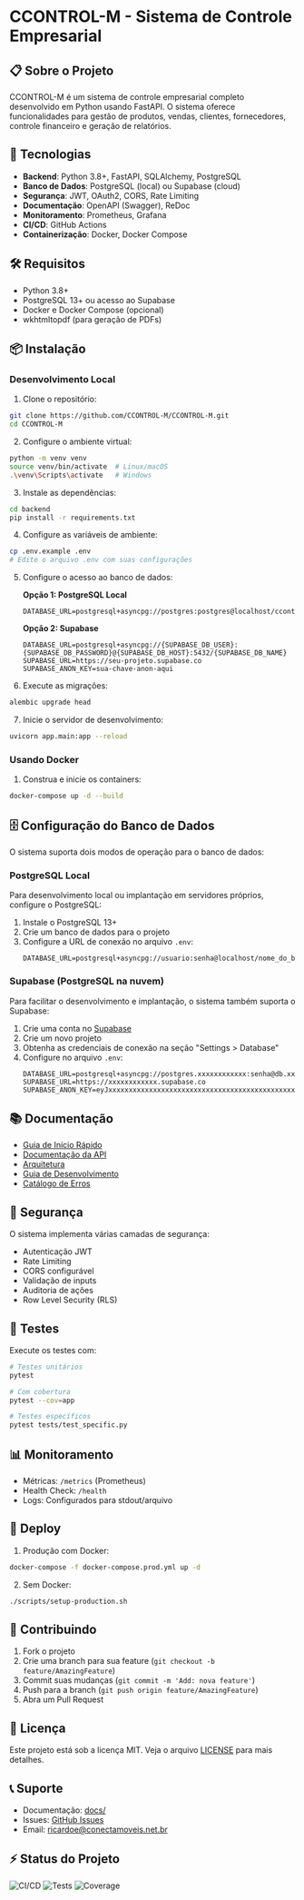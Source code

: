 # CCONTROL-M - Sistema de Controle Empresarial

## 📋 Sobre o Projeto

CCONTROL-M é um sistema de controle empresarial completo desenvolvido em Python usando FastAPI. O sistema oferece funcionalidades para gestão de produtos, vendas, clientes, fornecedores, controle financeiro e geração de relatórios.

## 🚀 Tecnologias

- **Backend**: Python 3.8+, FastAPI, SQLAlchemy, PostgreSQL
- **Banco de Dados**: PostgreSQL (local) ou Supabase (cloud)
- **Segurança**: JWT, OAuth2, CORS, Rate Limiting
- **Documentação**: OpenAPI (Swagger), ReDoc
- **Monitoramento**: Prometheus, Grafana
- **CI/CD**: GitHub Actions
- **Containerização**: Docker, Docker Compose

## 🛠️ Requisitos

- Python 3.8+
- PostgreSQL 13+ ou acesso ao Supabase
- Docker e Docker Compose (opcional)
- wkhtmltopdf (para geração de PDFs)

## 📦 Instalação

### Desenvolvimento Local

1. Clone o repositório:
```bash
git clone https://github.com/CCONTROL-M/CCONTROL-M.git
cd CCONTROL-M
```

2. Configure o ambiente virtual:
```bash
python -m venv venv
source venv/bin/activate  # Linux/macOS
.\venv\Scripts\activate   # Windows
```

3. Instale as dependências:
```bash
cd backend
pip install -r requirements.txt
```

4. Configure as variáveis de ambiente:
```bash
cp .env.example .env
# Edite o arquivo .env com suas configurações
```

5. Configure o acesso ao banco de dados:

   **Opção 1: PostgreSQL Local**
   ```
   DATABASE_URL=postgresql+asyncpg://postgres:postgres@localhost/ccontrolm
   ```

   **Opção 2: Supabase**
   ```
   DATABASE_URL=postgresql+asyncpg://{SUPABASE_DB_USER}:{SUPABASE_DB_PASSWORD}@{SUPABASE_DB_HOST}:5432/{SUPABASE_DB_NAME}
   SUPABASE_URL=https://seu-projeto.supabase.co
   SUPABASE_ANON_KEY=sua-chave-anon-aqui
   ```

6. Execute as migrações:
```bash
alembic upgrade head
```

7. Inicie o servidor de desenvolvimento:
```bash
uvicorn app.main:app --reload
```

### Usando Docker

1. Construa e inicie os containers:
```bash
docker-compose up -d --build
```

## 🗄️ Configuração do Banco de Dados

O sistema suporta dois modos de operação para o banco de dados:

### PostgreSQL Local

Para desenvolvimento local ou implantação em servidores próprios, configure o PostgreSQL:

1. Instale o PostgreSQL 13+
2. Crie um banco de dados para o projeto
3. Configure a URL de conexão no arquivo `.env`:
   ```
   DATABASE_URL=postgresql+asyncpg://usuario:senha@localhost/nome_do_banco
   ```

### Supabase (PostgreSQL na nuvem)

Para facilitar o desenvolvimento e implantação, o sistema também suporta o Supabase:

1. Crie uma conta no [Supabase](https://supabase.com/)
2. Crie um novo projeto
3. Obtenha as credenciais de conexão na seção "Settings > Database"
4. Configure no arquivo `.env`:
   ```
   DATABASE_URL=postgresql+asyncpg://postgres.xxxxxxxxxxxx:senha@db.xxxxxxxxxxxx.supabase.co:5432/postgres
   SUPABASE_URL=https://xxxxxxxxxxxx.supabase.co
   SUPABASE_ANON_KEY=eyJxxxxxxxxxxxxxxxxxxxxxxxxxxxxxxxxxxxxxxxxxxxxxxxx
   ```

## 📚 Documentação

- [Guia de Início Rápido](docs/guides/quickstart.md)
- [Documentação da API](docs/api/README.md)
- [Arquitetura](docs/architecture/README.md)
- [Guia de Desenvolvimento](docs/guides/development.md)
- [Catálogo de Erros](docs/errors/README.md)

## 🔐 Segurança

O sistema implementa várias camadas de segurança:

- Autenticação JWT
- Rate Limiting
- CORS configurável
- Validação de inputs
- Auditoria de ações
- Row Level Security (RLS)

## 🧪 Testes

Execute os testes com:

```bash
# Testes unitários
pytest

# Com cobertura
pytest --cov=app

# Testes específicos
pytest tests/test_specific.py
```

## 📊 Monitoramento

- Métricas: `/metrics` (Prometheus)
- Health Check: `/health`
- Logs: Configurados para stdout/arquivo

## 🚢 Deploy

1. Produção com Docker:
```bash
docker-compose -f docker-compose.prod.yml up -d
```

2. Sem Docker:
```bash
./scripts/setup-production.sh
```

## 🤝 Contribuindo

1. Fork o projeto
2. Crie uma branch para sua feature (`git checkout -b feature/AmazingFeature`)
3. Commit suas mudanças (`git commit -m 'Add: nova feature'`)
4. Push para a branch (`git push origin feature/AmazingFeature`)
5. Abra um Pull Request

## 📄 Licença

Este projeto está sob a licença MIT. Veja o arquivo [LICENSE](LICENSE) para mais detalhes.

## 📞 Suporte

- Documentação: [docs/](docs/)
- Issues: [GitHub Issues](https://github.com/CCONTROL-M/CCONTROL-M/issues)
- Email: ricardoe@conectamoveis.net.br

## ⚡ Status do Projeto

![CI/CD](https://github.com/CCONTROL-M/CCONTROL-M/workflows/CI/CD/badge.svg)
![Tests](https://github.com/CCONTROL-M/CCONTROL-M/workflows/Tests/badge.svg)
![Coverage](https://codecov.io/gh/CCONTROL-M/CCONTROL-M/branch/master/graph/badge.svg) 